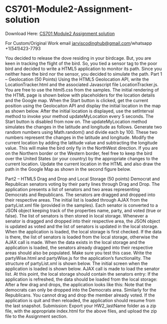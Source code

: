 # CS701-Module2-Assignment-solution

Download Here: [CS701 Module2 Assignment solution](https://jarviscodinghub.com/assignment/cs701-module2-assignment-solution/)

For Custom/Original Work email jarviscodinghub@gmail.com/whatsapp +1(541)423-7793

You decided to release the dove residing in your birdcage. But, you are keen in tracking
the flight of the bird. So, you tied a sensor tag to the poor bird and decided to write a
HTML5 application to monitor its path. Since you neither have the bird nor the sensor,
you decided to simulate the path.
Part 1 – Geolocation (50 Points)
Using the HTML5 Geolocation API, write the LocationTracker.html and the associated
Javascript file LocationTracker.js. You are free to use the html5.css from the samples.
The initial rendering of the HTML page is shown below with placeholders for the location
details and the Google map.
When the Start button is clicked, get the current position using the Geolocaiton API and
display the initial location in the map as shown below. After the initial location is
displayed, use the setInterval method to invoke your method updateMyLocation every 5
seconds. The Start button is disabled from now on.
The updateMyLocation method simulates the changes in the latitude and longitude as
follows. Generate two random numbers using Math.random() and divide each by 100.
These two numbers represent the changes in the latitude and longitude. Modify the
current location by adding the latitude value and subtracting the longitude value. This will
make the bird only fly in the NorthWest direction. If you are on the Northern border or the
Western border, feel free to keep the bird over the United States (or your country) by the
appropriate changes to the current location. Update the current location in the HTML and
also draw the path in the Google Map as shown in the second figure below.

Part2 – HTML5 Drag and Drop and Local Storage (50 points)
Democrat and Republican senators voting by their party lines through Drag and
Drop.
The application presents a list of senators and two areas representing Democrats and
Republicans. The senators are dragged and dropped into their respective areas.
The initial list is loaded through AJAX from the partyList.xml file (provided in the
samples). Each senator is converted to a JSON object keeping track of the properties
name, party, and voted (true or false). The list of senators is then stored in local storage.
Whenever a senator is dragged and dropped into their respective area, the JSON object is
updated as voted and the list of senators is updated in the local storage. When the
application is loaded, the local storage is first checked. If the data is there, the list of
senators is loaded from the local storage, otherwise the AJAX call is made.
When the data exists in the local storage and the application is loaded, the senators
already dragged into their respective areas should also be populated. Make sure you test
this case.
Write the partyWise.html and partyWise.js for the application’s functionality.
The structure of partyList.xml is shown below.
The initial screen when the application is loaded is shown below. AJAX call is made to
load the senator list.
At this point, the local storage should contain the senators entry:
If the application is refreshed, the data should be loaded from the local storage:
After a few drag and drops, the application looks like this:
Note that the democrats can only be dropped into the Democrats area. Similarly for the
Republicans. You cannot drag and drop the member already voted.
If the application is quit and then reloaded, the application should resume from the last
snapshot.
Submission: Export your HW2_lastName folder as a zip file, with the
appropriate index.html for the above files, and upload the zip file to the
Assignment section.

